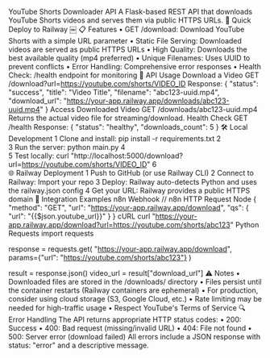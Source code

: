 YouTube Shorts Downloader API
A Flask-based REST API that downloads YouTube Shorts videos and serves them via public HTTPS URLs.
🚀 Quick Deploy to Railway
￼
📋 Features
	•	GET /download: Download YouTube Shorts with a simple URL parameter
	•	Static File Serving: Downloaded videos are served as public HTTPS URLs
	•	High Quality: Downloads the best available quality (mp4 preferred)
	•	Unique Filenames: Uses UUID to prevent conflicts
	•	Error Handling: Comprehensive error responses
	•	Health Check: /health endpoint for monitoring
🔧 API Usage
Download a Video
GET /download?url=https://youtube.com/shorts/VIDEO_ID
Response:
{
  "status": "success",
  "title": "Video Title",
  "filename": "abc123-uuid.mp4",
  "download_url": "https://your-app.railway.app/downloads/abc123-uuid.mp4"
}
Access Downloaded Video
GET /downloads/abc123-uuid.mp4
Returns the actual video file for streaming/download.
Health Check
GET /health
Response:
{
  "status": "healthy",
  "downloads_count": 5
}
🛠️ Local Development
	1	Clone and install: pip install -r requirements.txt
	2	
	3	Run the server: python main.py
	4	
	5	Test locally: curl "http://localhost:5000/download?url=https://youtube.com/shorts/VIDEO_ID"
	6	
🌐 Railway Deployment
	1	Push to GitHub (or use Railway CLI)
	2	Connect to Railway: Import your repo
	3	Deploy: Railway auto-detects Python and uses the railway.json config
	4	Get your URL: Railway provides a public HTTPS domain
📝 Integration Examples
n8n Webhook
// n8n HTTP Request Node
{
  "method": "GET",
  "url": "https://your-app.railway.app/download",
  "qs": {
    "url": "{{$json.youtube_url}}"
  }
}
cURL
curl "https://your-app.railway.app/download?url=https://youtube.com/shorts/abc123"
Python Requests
import requests

response = requests.get(
    "https://your-app.railway.app/download",
    params={"url": "https://youtube.com/shorts/abc123"}
)

result = response.json()
video_url = result["download_url"]
⚠️ Notes
	•	Downloaded files are stored in the /downloads/ directory
	•	Files persist until the container restarts (Railway containers are ephemeral)
	•	For production, consider using cloud storage (S3, Google Cloud, etc.)
	•	Rate limiting may be needed for high-traffic usage
	•	Respect YouTube's Terms of Service
🔍 Error Handling
The API returns appropriate HTTP status codes:
	•	200: Success
	•	400: Bad request (missing/invalid URL)
	•	404: File not found
	•	500: Server error (download failed)
All errors include a JSON response with status: "error" and a descriptive message.
